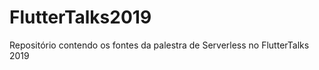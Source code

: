﻿

# FlutterTalks2019

Repositório contendo os fontes da palestra de Serverless no FlutterTalks 2019
